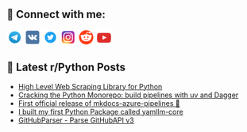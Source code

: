 ## 🔎 Connect with me:
[<img src="https://github.com/bullbesh/bullbesh/blob/main/images/Telegram.png" width="32" height="32" />](https://t.me/bullbesh)
[<img src="https://github.com/bullbesh/bullbesh/blob/main/images/VK.png" width="32" height="32" />](https://vk.com/bullbesh)
[<img src="https://github.com/bullbesh/bullbesh/blob/main/images/Twitter.png" width="32" height="32" />](https://twitter.com/bullbesh1)
[<img src="https://github.com/bullbesh/bullbesh/blob/main/images/Instagram.png" width="32" height="32" />](https://www.instagram.com/bullbesh)
[<img src="https://github.com/bullbesh/bullbesh/blob/main/images/Reddit.png" width="32" height="32" />](https://www.reddit.com/user/bullbesh)
[<img src="https://github.com/bullbesh/bullbesh/blob/main/images/YouTube.png" width="32" height="32" />](https://www.youtube.com/channel/UCtfjRs6uzgq5mfm8S06WTcg)

## 📕 Latest r/Python Posts
<!-- BLOG-POST-LIST:START -->
- [High Level Web Scraping Library for Python](https://www.reddit.com/r/Python/comments/1iy78rw/high_level_web_scraping_library_for_python/)
- [Cracking the Python Monorepo: build pipelines with uv and Dagger](https://www.reddit.com/r/Python/comments/1iy4h5k/cracking_the_python_monorepo_build_pipelines_with/)
- [First official release of mkdocs-azure-pipelines 🎉](https://www.reddit.com/r/Python/comments/1iy479b/first_official_release_of_mkdocsazurepipelines/)
- [I built my first Python Package called yamllm-core](https://www.reddit.com/r/Python/comments/1iy35x1/i_built_my_first_python_package_called_yamllmcore/)
- [GitHubParser - Parse GitHubAPI v3](https://www.reddit.com/r/Python/comments/1iy2en0/githubparser_parse_githubapi_v3/)
<!-- BLOG-POST-LIST:END -->
